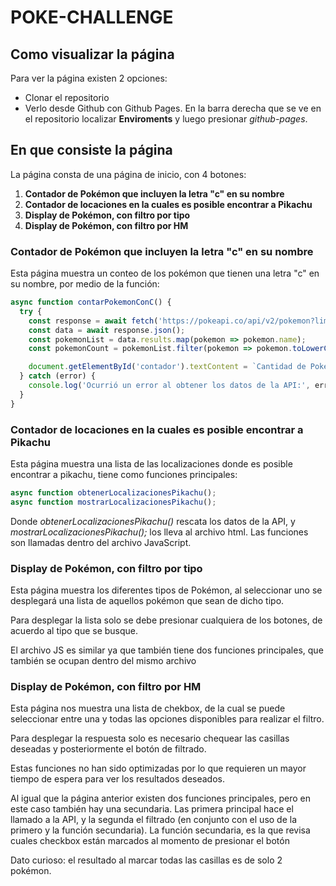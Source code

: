 # POKE-CHALLENGE

## Como visualizar la página

Para ver la página existen 2 opciones:

- Clonar el repositorio
- Verlo desde Github con Github Pages. En la barra derecha que se ve en el repositorio localizar **Enviroments** y luego presionar *github-pages*.


## En que consiste la página

La página consta de una página de inicio, con 4 botones: 

1. **Contador de Pokémon que incluyen la letra "c" en su nombre**
2. **Contador de locaciones en la cuales es posible encontrar a Pikachu**
3. **Display de Pokémon, con filtro por tipo**
4. **Display de Pokémon, con filtro por HM**

### Contador de Pokémon que incluyen la letra "c" en su nombre

Esta página muestra un conteo de los pokémon que tienen una letra "c" en su nombre, por medio de la función: 

```js
async function contarPokemonConC() {
  try {
    const response = await fetch('https://pokeapi.co/api/v2/pokemon?limit=1000');
    const data = await response.json();
    const pokemonList = data.results.map(pokemon => pokemon.name);
    const pokemonCount = pokemonList.filter(pokemon => pokemon.toLowerCase().includes('c')).length;

    document.getElementById('contador').textContent = `Cantidad de Pokémon con letra "c": ${pokemonCount}`;
  } catch (error) {
    console.log('Ocurrió un error al obtener los datos de la API:', error);
  }
}
```

### Contador de locaciones en la cuales es posible encontrar a Pikachu

Esta página muestra una lista de las localizaciones donde es posible encontrar a pikachu, tiene como funciones principales:

```js
async function obtenerLocalizacionesPikachu();
async function mostrarLocalizacionesPikachu();
```

Donde *obtenerLocalizacionesPikachu()* rescata los datos de la API, y *mostrarLocalizacionesPikachu();* los lleva al archivo html. Las funciones son llamadas dentro del archivo JavaScript.

### Display de Pokémon, con filtro por tipo

Esta página muestra los diferentes tipos de Pokémon, al seleccionar uno se desplegará una lista de aquellos pokémon que sean  de dicho tipo.

Para desplegar la lista solo se debe presionar cualquiera de los botones, de acuerdo al tipo que se busque.

El archivo JS es similar ya que también tiene dos funciones principales, que también se ocupan dentro del mismo archivo

### Display de Pokémon, con filtro por HM

Esta página nos muestra una lista de chekbox, de la cual se puede seleccionar entre una y todas las opciones disponibles para realizar el filtro. 

Para desplegar la respuesta solo es necesario chequear las casillas deseadas y posteriormente el botón de filtrado.

Estas funciones no han sido optimizadas por lo que requieren un mayor tiempo de espera para ver los resultados deseados.

Al igual que la página anterior existen dos funciones principales, pero en este caso también hay una secundaria. Las primera principal hace el llamado a la API, y la segunda el filtrado (en conjunto con el uso de la primero y la función secundaria). La función secundaria, es la que revisa cuales checkbox están marcados al momento de presionar el botón

Dato curioso: el resultado al marcar todas las casillas es de solo 2 pokémon.